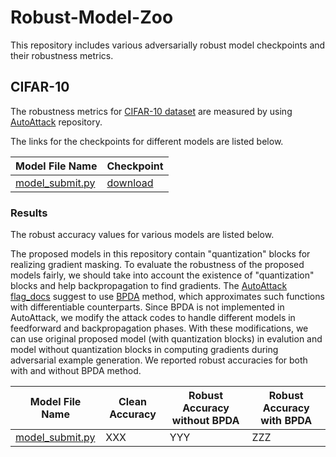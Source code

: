# Robust-Model-Zoo
This repository includes various adversarially robust model checkpoints and their robustness metrics.

## CIFAR-10
The robustness metrics for [CIFAR-10 dataset](https://www.cs.toronto.edu/~kriz/cifar.html) are measured by using [AutoAttack](https://github.com/fra31/auto-attack) repository.


The links for the checkpoints for different models are listed below.


| Model File Name  | Checkpoint |
| ---------------- | ------------- |
| [model_submit.py](https://github.com/metinaktas/Robust-Model-Zoo/blob/main/CIFAR-10/Models/tf1/model_submit.py)  | [download](https://drive.google.com/uc?export=download&id=16PLzHqErmNdPHexlPfZ8ccxeIaqWOMTt)  |

### Results

The robust accuracy values for various models are listed below.

The proposed models in this repository contain "quantization" blocks for realizing gradient masking. To evaluate the robustness of the proposed models fairly, we should take into account the existence of "quantization" blocks and help backpropagation to find gradients. The [AutoAttack flag_docs](https://github.com/fra31/auto-attack/blob/master/flags_doc.md) suggest to use [BPDA](http://proceedings.mlr.press/v80/athalye18a.html) method, which approximates such functions with differentiable counterparts. Since BPDA is not implemented in AutoAttack, we modify the attack codes to handle different models in feedforward and backpropagation phases. With these modifications, we can use original proposed model (with quantization blocks) in evalution and model without quantization blocks in computing gradients during adversarial example generation. We reported robust accuracies for both with and without BPDA method.

| Model File Name  | Clean Accuracy | Robust Accuracy without BPDA| Robust Accuracy with BPDA|
| ---------------- | ------------- | ------------- | ------------- |
| [model_submit.py](https://github.com/metinaktas/Robust-Model-Zoo/blob/main/CIFAR-10/Models/tf1/model_submit.py)  | XXX  | YYY  | ZZZ  |
